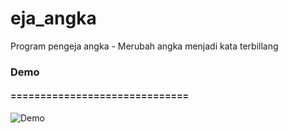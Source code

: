 # eja_angka
Program pengeja angka - Merubah angka menjadi kata terbillang


### Demo
#### ==============================
![Demo](https://user-images.githubusercontent.com/55610152/144401676-ddcd27d9-9bbc-45c7-ba05-a953c3d168fe.gif)
